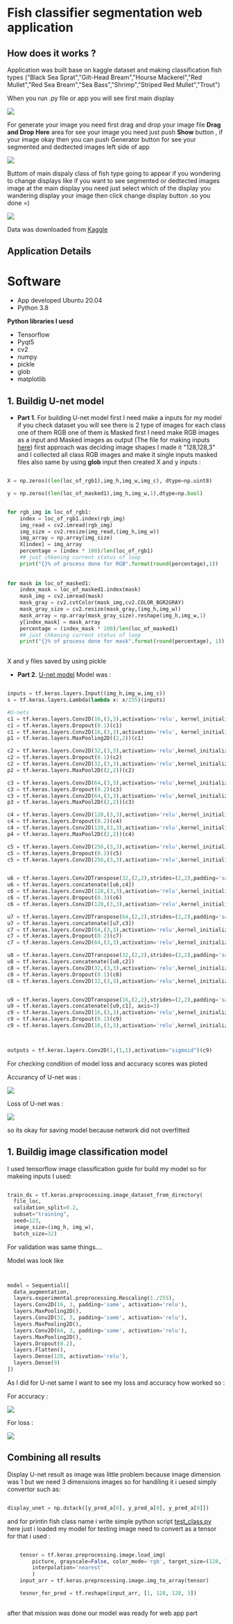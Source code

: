 # Fish classifier segmentation web application

## How does it works ?
Application was built base on kaggle dataset and making classification fish types ("Black Sea Sprat","Gilt-Head Bream","Hourse Mackerel","Red Mullet","Red Sea Bream","Sea Bass","Shrimp","Striped Red Mullet","Trout")

When you run .py file or app you will see first main display 

![](https://github.com/tural327/Fish_classifier_desk_app/blob/master/some_other_files/main.png)

For generate your image you need first drag and drop your image file **Drag and Drop Here** area for see your image you need just push **Show** button , if your image okay then you can push Generator button for see your segmented and dedtected images left side of app 

![](https://github.com/tural327/Fish_classifier_desk_app/blob/master/some_other_files/result.png)

Buttom of main dispaly class of fish type going to appear if you wondering to change displays like if you want to see segmented or dedtected images image at the main display you need just select which of the display you wandering display your image then click change display button .so you done =)

![](https://github.com/tural327/Fish_classifier_desk_app/blob/master/some_other_files/end_res.gif)


Data was downloaded from [Kaggle](https://www.kaggle.com/crowww/a-large-scale-fish-dataset)
## Application Details
# Software
- App developed Ubuntu 20.04 
- Python 3.8 

**Python libraries I uesd**
- Tensorflow
- Pyqt5
- cv2
- numpy
- pickle
- glob
- matplotlib


## 1. Buildig U-net model ##
 - **Part 1**. For building U-net model first I need make a inputs for my model if you check dataset you will see there is 2 type of images for each class one of them RGB one of
them is Masked first I need make RGB images as a input and Masked images as output (The file for making inputs [here](https://github.com/tural327/Fish_classifier_desk_app/blob/master/make_inputs.py))
first approach was deciding image shapes I made it "128,128,3" and I collected all class RGB images and make it single inputs masked files also same by using **glob** input
then created X and y inputs :


```python

X = np.zeros((len(loc_of_rgb1),img_h,img_w,img_c), dtype=np.uint8)

y = np.zeros((len(loc_of_masked1),img_h,img_w,1),dtype=np.bool)


for rgb_img in loc_of_rgb1:
    index = loc_of_rgb1.index(rgb_img)
    img_read = cv2.imread(rgb_img)
    img_size = cv2.resize(img_read,(img_h,img_w))
    img_array = np.array(img_size)
    X[index] = img_array
    percentage = (index * 100)/len(loc_of_rgb1)
    ## just chkening current status of loop 
    print("{}% of process done for RGB".format(round(percentage),1))
    
    
for mask in loc_of_masked1:
    index_mask = loc_of_masked1.index(mask)
    mask_img = cv2.imread(mask)
    mask_gray = cv2.cvtColor(mask_img,cv2.COLOR_BGR2GRAY)
    mask_gray_size = cv2.resize(mask_gray,(img_h,img_w))
    mask_array = np.array(mask_gray_size).reshape(img_h,img_w,1)
    y[index_mask] = mask_array
    percentage = (index_mask * 100)/len(loc_of_masked1)
    ## just chkening current status of loop 
    print("{}% of process done for mask".format(round(percentage), 1))
    
 ```

X and y files saved by using pickle 

- **Part 2.** [U-net model](https://github.com/tural327/Fish_classifier_desk_app/blob/master/U_net.py)
Model was :


```python

inputs = tf.keras.layers.Input((img_h,img_w,img_c))
s = tf.keras.layers.Lambda(lambda x: x/255)(inputs)

#U-nets
c1 = tf.keras.layers.Conv2D(16,(3,3),activation='relu', kernel_initializer='he_normal',padding='same')(inputs)
c1 = tf.keras.layers.Dropout(0.1)(c1)
c1 = tf.keras.layers.Conv2D(16,(3,3),activation='relu', kernel_initializer='he_normal',padding='same')(c1)
p1 = tf.keras.layers.MaxPooling2D((2,2))(c1)

c2 = tf.keras.layers.Conv2D(32,(3,3),activation='relu',kernel_initializer="he_normal",padding="same")(p1)
c2 = tf.keras.layers.Dropout(0.1)(c2)
c2 = tf.keras.layers.Conv2D(32,(3,3),activation='relu',kernel_initializer='he_normal',padding='same')(c2)
p2 = tf.keras.layers.MaxPool2D((2,2))(c2)

c3 = tf.keras.layers.Conv2D(64,(3,3),activation='relu',kernel_initializer='he_normal',padding='same')(p2)
c3 = tf.keras.layers.Dropout(0.2)(c3)
c3 = tf.keras.layers.Conv2D(64,(3,3),activation='relu',kernel_initializer='he_normal',padding='same')(c3)
p3 = tf.keras.layers.MaxPool2D((2,2))(c3)

c4 = tf.keras.layers.Conv2D(128,(3,3),activation='relu',kernel_initializer='he_normal',padding='same')(p3)
c4 = tf.keras.layers.Dropout(0.2)(c4)
c4 = tf.keras.layers.Conv2D(128,(3,3),activation='relu',kernel_initializer='he_normal',padding='same')(c4)
p4 = tf.keras.layers.MaxPool2D((2,2))(c4)

c5 = tf.keras.layers.Conv2D(256,(3,3),activation='relu',kernel_initializer='he_normal',padding='same')(p4)
c5 = tf.keras.layers.Dropout(0.3)(c5)
c5 = tf.keras.layers.Conv2D(256,(3,3),activation='relu',kernel_initializer='he_normal',padding='same')(c5)


u6 = tf.keras.layers.Conv2DTranspose(32,(2,2),strides=(2,2),padding='same')(c5)
u6 = tf.keras.layers.concatenate([u6,c4])
c6 = tf.keras.layers.Conv2D(128,(3,3),activation='relu',kernel_initializer='he_normal',padding='same')(u6)
c6 = tf.keras.layers.Dropout(0.3)(c6)
c6 = tf.keras.layers.Conv2D(128,(3,3),activation='relu',kernel_initializer='he_normal',padding='same')(c6)

u7 = tf.keras.layers.Conv2DTranspose(64,(2,2),strides=(2,2),padding='same')(c6)
u7 = tf.keras.layers.concatenate([u7,c3])
c7 = tf.keras.layers.Conv2D(64,(3,3),activation='relu',kernel_initializer='he_normal',padding='same')(u7)
c7 = tf.keras.layers.Dropout(0.2)(c7)
c7 = tf.keras.layers.Conv2D(64,(3,3),activation='relu',kernel_initializer='he_normal',padding='same')(c7)

u8 = tf.keras.layers.Conv2DTranspose(32,(2,2),strides=(2,2),padding='same')(c7)
u8 = tf.keras.layers.concatenate([u8,c2])
c8 = tf.keras.layers.Conv2D(32,(3,3),activation='relu',kernel_initializer='he_normal',padding='same')(u8)
c8 = tf.keras.layers.Dropout(0.1)(c8)
c8 = tf.keras.layers.Conv2D(32,(3,3),activation='relu',kernel_initializer='he_normal',padding='same')(c8)


u9 = tf.keras.layers.Conv2DTranspose(16,(2,2),strides=(2,2),padding='same')(c8)
u9 = tf.keras.layers.concatenate([u9,c1], axis=3)
c9 = tf.keras.layers.Conv2D(16,(3,3),activation='relu',kernel_initializer='he_normal',padding='same')(u9)
c9 = tf.keras.layers.Dropout(0.1)(c9)
c9 = tf.keras.layers.Conv2D(16,(3,3),activation='relu',kernel_initializer='he_normal',padding='same')(c9)



outputs = tf.keras.layers.Conv2D(1,(1,1),activation="sigmoid")(c9)

```

For checking condition of model loss and accuracy scores was ploted

Accurancy of U-net was :


![](https://github.com/tural327/Fish_classifier_desk_app/blob/master/some_other_files/2.png)

Loss of U-net was :


![](https://github.com/tural327/Fish_classifier_desk_app/blob/master/some_other_files/1.png)

so its okay for saving model because network did not overfitted

## 1. Buildig image classification model ## 

I used tensorflow image classification guide for build my model
so for makeing inputs I used:

```python

train_ds = tf.keras.preprocessing.image_dataset_from_directory(
  file_loc,
  validation_split=0.2,
  subset="training",
  seed=123,
  image_size=(img_h, img_w),
  batch_size=32)


```

For validation was same things....

Model was look like 

```python


model = Sequential([
  data_augmentation,
  layers.experimental.preprocessing.Rescaling(1./255),
  layers.Conv2D(16, 3, padding='same', activation='relu'),
  layers.MaxPooling2D(),
  layers.Conv2D(32, 3, padding='same', activation='relu'),
  layers.MaxPooling2D(),
  layers.Conv2D(64, 3, padding='same', activation='relu'),
  layers.MaxPooling2D(),
  layers.Dropout(0.2),
  layers.Flatten(),
  layers.Dense(128, activation='relu'),
  layers.Dense(9)
])


```

As I did for U-net same I want to see my loss and accuracy how worked so :

For accuracy :

![](https://github.com/tural327/Fish_classifier_desk_app/blob/master/some_other_files/class_acc.png)

For loss :

![](https://github.com/tural327/Fish_classifier_desk_app/blob/master/some_other_files/class.png)



## Combining all results ## 

Display U-net result as image was little problem because image dimension was 1 but we need 3 dimensions images so for handiling it i uesed simply convertor such as:

```python

display_unet = np.dstack([y_pred_a[0], y_pred_a[0], y_pred_a[0]])


```

and for printin fish class name i write simple python script [test_class.py](https://github.com/tural327/Fish_classifier_desk_app/blob/master/desk_app_for_fish/test_class.py) here just i loaded my model for testing image need to convert as a tensor for that i used :

```python

    tensor = tf.keras.preprocessing.image.load_img(
        picture, grayscale=False, color_mode='rgb', target_size=(128, 128),
        interpolation='nearest'
        )
    input_arr = tf.keras.preprocessing.image.img_to_array(tensor)

    tesnor_for_pred = tf.reshape(input_arr, [1, 128, 128, 3])
    

```
after that mission was done our model was ready for web app part 
